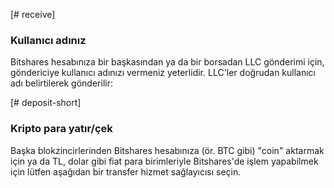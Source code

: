 [# receive]
### Kullanıcı adınız
Bitshares hesabınıza bir başkasından ya da bir borsadan LLC gönderimi için, göndericiye kullanıcı adınızı vermeniz yeterlidir. LLC'ler doğrudan kullanıcı adı belirtilerek gönderilir:

[# deposit-short]
### Kripto para yatır/çek
Başka blokzincirlerinden Bitshares hesabınıza (ör. BTC gibi) "coin" aktarmak için ya da TL, dolar gibi fiat para birimleriyle Bitshares'de işlem yapabilmek için lütfen aşağıdan bir transfer hizmet sağlayıcısı seçin.
